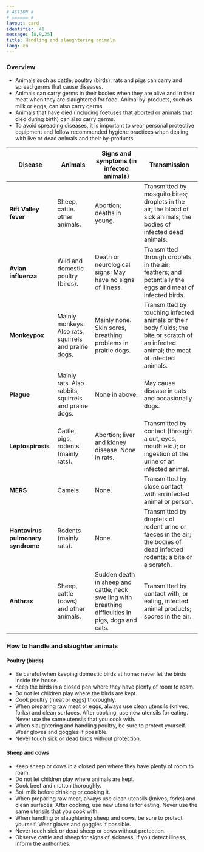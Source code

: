 ```yaml
---
# ACTION #
# ====== #
layout: card
identifier: 41
message: [8,9,25]
title: Handling and slaughtering animals
lang: en
---
```


### Overview

- Animals such as cattle, poultry (birds), rats and pigs can carry and spread germs that cause diseases. 
- Animals can carry germs in their bodies when they are alive and in their meat when they are slaughtered for food. Animal by-products, such as milk or eggs, can also carry germs. 
- Animals that have died (including foetuses that aborted or animals that died during birth) can also carry germs. 
- To avoid spreading diseases, it is important to wear personal protective equipment and follow recommended hygiene practices when dealing with live or dead animals and their by-products.

| Disease | Animals | Signs and symptoms (in infected animals) | Transmission |
|---|---|---|---|
|**Rift Valley fever** | Sheep, cattle. other animals. | Abortion; deaths in young.	 | Transmitted by mosquito bites; droplets in the air; the blood of sick animals; the bodies of infected dead animals. |
|**Avian influenza** | Wild and domestic poultry (birds). | Death or neurological signs; May have no signs of illness. | Transmitted through droplets in the air; feathers; and potentially the eggs and meat of infected birds. |
|**Monkeypox**  | Mainly monkeys. Also rats, squirrels and prairie dogs. | Mainly none. Skin sores, breathing problems in prairie dogs. | Transmitted by touching infected animals or their body fluids; the bite or scratch of an infected animal; the meat of infected animals. | 
|**Plague** | Mainly rats. Also rabbits, squirrels and prairie dogs. | None in above. | May cause disease in cats and occasionally dogs. | Transmitted by flea bites; droplets in the air; the bodies of dead infected animals. |
|**Leptospirosis** | Cattle, pigs, rodents (mainly rats). | Abortion; liver and kidney disease. None in rats. | Transmitted by contact (through a cut, eyes, mouth etc.); or ingestion of the urine of an infected animal. |
|**MERS** | Camels. | None. | Transmitted by close contact with an infected animal or person. |
|**Hantavirus pulmonary syndrome** | Rodents (mainly rats). | None. | Transmitted by droplets of rodent urine or faeces in the air; the bodies of dead infected rodents; a bite or a scratch. |
|**Anthrax** | Sheep, cattle (cows) and other animals. | Sudden death in sheep and cattle; neck swelling with breathing difficulties in pigs, dogs and cats. | Transmitted by contact with, or eating, infected animal products; spores in the air. |

### How to handle and slaughter animals

#### Poultry (birds)

- Be careful when keeping domestic birds at home: never let the birds inside the house.
-	Keep the birds in a closed pen where they have plenty of room to roam.
-	Do not let children play where the birds are kept.
-	Cook poultry (meat or eggs) thoroughly.
-	When preparing raw meat or eggs, always use clean utensils (knives, forks) and clean surfaces. After cooking, use new utensils for eating. Never use the same utensils that you cook with.
-	When slaughtering and handling poultry, be sure to protect yourself. Wear gloves and goggles if possible.
-	Never touch sick or dead birds without protection.

#### Sheep and cows

- Keep sheep or cows in a closed pen where they have plenty of room to roam.
-	Do not let children play where animals are kept.
-	Cook beef and mutton thoroughly.
-	Boil milk before drinking or cooking it.
-	When preparing raw meat, always use clean utensils (knives, forks) and clean surfaces. After cooking, use new utensils for eating. Never use the same utensils that you cook with.
-	When handling or slaughtering sheep and cows, be sure to protect yourself. Wear gloves and goggles if possible.
-	Never touch sick or dead sheep or cows without protection.
-	Observe cattle and sheep for signs of sickness. If you detect illness, inform the authorities.

